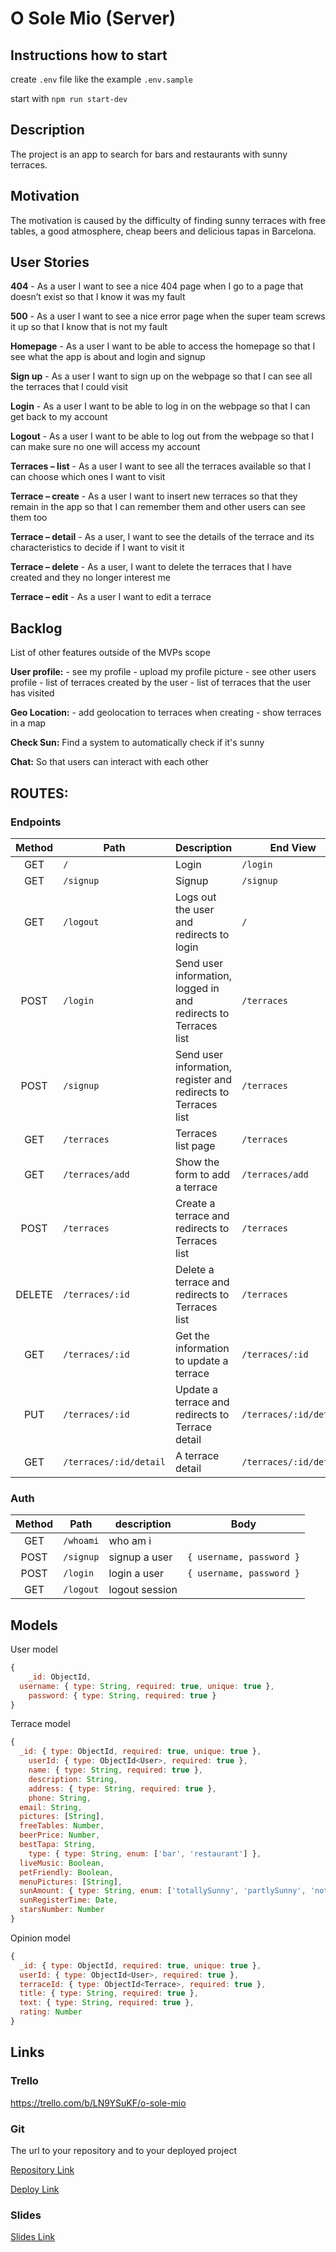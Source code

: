 # O Sole Mio (Server)

## Instructions how to start

create `.env` file like the example `.env.sample`

start with `npm run start-dev`

## Description

The project is an app to search for bars and restaurants with sunny terraces.

## Motivation

The motivation is caused by the difficulty of finding sunny terraces with free tables, a good atmosphere, cheap beers and delicious tapas in Barcelona.

## User Stories

**404** - As a user I want to see a nice 404 page when I go to a page that doesn’t exist so that I know it was my fault

**500** - As a user I want to see a nice error page when the super team screws it up so that I know that is not my fault

**Homepage** - As a user I want to be able to access the homepage so that I see what the app is about and login and signup

**Sign up** - As a user I want to sign up on the webpage so that I can see all the terraces that I could visit

**Login** - As a user I want to be able to log in on the webpage so that I can get back to my account

**Logout** - As a user I want to be able to log out from the webpage so that I can make sure no one will access my account

**Terraces – list** - As a user I want to see all the terraces available so that I can choose which ones I want to visit

**Terrace – create** - As a user I want to insert new terraces so that they remain in the app so that I can remember them and other users can see them too

**Terrace – detail** - As a user, I want to see the details of the terrace and its characteristics to decide if I want to visit it

**Terrace – delete** - As a user, I want to delete the terraces that I have created and they no longer interest me

**Terrace – edit** - As a user I want to edit a terrace

## Backlog

List of other features outside of the MVPs scope

**User profile:** - see my profile - upload my profile picture - see other users profile - list of terraces created by the user - list of terraces that the user has visited

**Geo Location:** - add geolocation to terraces when creating - show terraces in a map

**Check Sun:** Find a system to automatically check if it's sunny

**Chat:** So that users can interact with each other

## ROUTES:

### Endpoints

| Method | Path                   | Description                                                  | End View               |
| :----: | ---------------------- | ------------------------------------------------------------ | ---------------------- |
|  GET   | `/`                    | Login                                                        | `/login`               |
|  GET   | `/signup`              | Signup                                                       | `/signup`              |
|  GET   | `/logout`              | Logs out the user and redirects to login                     | `/`                    |
|  POST  | `/login`               | Send user information, logged in and redirects to Terraces list | `/terraces`            |
|  POST  | `/signup`              | Send user information, register and redirects to Terraces list | `/terraces`            |
|  GET   | `/terraces`            | Terraces list page                                           | `/terraces`            |
|  GET   | `/terraces/add`        | Show the form to add a terrace                               | `/terraces/add`        |
|  POST  | `/terraces`            | Create a terrace and redirects to Terraces list              | `/terraces`            |
| DELETE | `/terraces/:id`        | Delete a terrace and redirects to Terraces list              | `/terraces`            |
|  GET   | `/terraces/:id`        | Get the information to update a terrace                      | `/terraces/:id`        |
|  PUT   | `/terraces/:id`        | Update a terrace and redirects to Terrace detail             | `/terraces/:id/detail` |
|  GET   | `/terraces/:id/detail` | A terrace detail                                             | `/terraces/:id/detail` |

### Auth

| Method | Path      | description    | Body                     |
| :----: | --------- | -------------- | ------------------------ |
|  GET   | `/whoami` | who am i       |                          |
|  POST  | `/signup` | signup a user  | `{ username, password }` |
|  POST  | `/login`  | login a user   | `{ username, password }` |
|  GET   | `/logout` | logout session |                          |

## Models

User model

```javascript
{
	_id: ObjectId,
  username: { type: String, required: true, unique: true },
	password: { type: String, required: true }
}
```

Terrace model

```javascript
{
  _id: { type: ObjectId, required: true, unique: true },
	userId: { type: ObjectId<User>, required: true },
	name: { type: String, required: true },
	description: String,
	address: { type: String, required: true },
	phone: String,
  email: String,
  pictures: [String],
  freeTables: Number,
  beerPrice: Number,
  bestTapa: String,
	type: { type: String, enum: ['bar', 'restaurant'] },
  liveMusic: Boolean,
  petFriendly: Boolean,
  menuPictures: [String],
  sunAmount: { type: String, enum: ['totallySunny', 'partlySunny', 'notSunny'] },
  sunRegisterTime: Date,
  starsNumber: Number
}
```

Opinion model

```javascript
{
  _id: { type: ObjectId, required: true, unique: true },
  userId: { type: ObjectId<User>, required: true },
  terraceId: { type: ObjectId<Terrace>, required: true },
  title: { type: String, required: true },
  text: { type: String, required: true },
  rating: Number
}
```



## Links

### Trello

https://trello.com/b/LN9YSuKF/o-sole-mio

### Git

The url to your repository and to your deployed project

[Repository Link](http://github.com/)

[Deploy Link](http://heroku.com/)

### Slides

[Slides Link](http://slides.com/)
